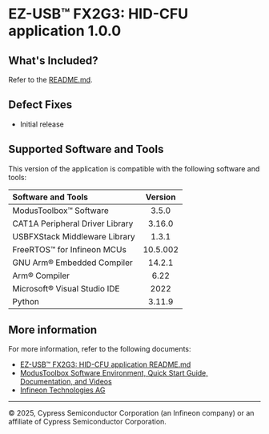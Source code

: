 # EZ-USB&trade; FX2G3: HID-CFU application 1.0.0

## What's Included?

Refer to the [README.md](./README.md).

## Defect Fixes

* Initial release

## Supported Software and Tools

This version of the application is compatible with the following software and tools:

| Software and Tools                                       | Version |
| :---                                                     | :----:  |
| ModusToolbox&trade; Software                             | 3.5.0   |
| CAT1A Peripheral Driver Library                          | 3.16.0  |
| USBFXStack Middleware Library                            | 1.3.1   |
| FreeRTOS&trade; for Infineon MCUs                        | 10.5.002|
| GNU Arm&reg; Embedded Compiler                           | 14.2.1  |
| Arm&reg; Compiler                                        | 6.22    |
| Microsoft&reg; Visual Studio IDE                         | 2022    |
| Python                                                   | 3.11.9  |

## More information

For more information, refer to the following documents:

* [EZ-USB&trade; FX2G3: HID-CFU application README.md](./README.md)
* [ModusToolbox Software Environment, Quick Start Guide, Documentation, and Videos](https://www.infineon.com/cms/en/design-support/tools/sdk/modustoolbox-software)
* [Infineon Technologies AG](https://www.infineon.com)

---
© 2025, Cypress Semiconductor Corporation (an Infineon company) or an affiliate of Cypress Semiconductor Corporation.
